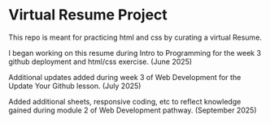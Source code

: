 # Virtual Resume Project
This repo is meant for practicing html and css by curating a virtual Resume. 

I began working on this resume during Intro to Programming for the week 3 github deployment and html/css exercise. (June 2025)

Additional updates added during week 3 of Web Development for the Update Your Github lesson. (July 2025)

Added additional sheets, responsive coding, etc to reflect knowledge gained during module 2 of Web Development pathway. (September 2025)
